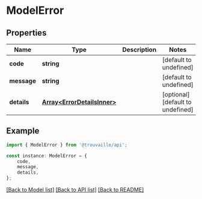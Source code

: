 # ModelError


## Properties

Name | Type | Description | Notes
------------ | ------------- | ------------- | -------------
**code** | **string** |  | [default to undefined]
**message** | **string** |  | [default to undefined]
**details** | [**Array&lt;ErrorDetailsInner&gt;**](ErrorDetailsInner.md) |  | [optional] [default to undefined]

## Example

```typescript
import { ModelError } from '@trouvaille/api';

const instance: ModelError = {
    code,
    message,
    details,
};
```

[[Back to Model list]](../README.md#documentation-for-models) [[Back to API list]](../README.md#documentation-for-api-endpoints) [[Back to README]](../README.md)
